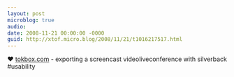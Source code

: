 ```yaml
---
layout: post
microblog: true
audio: 
date: 2008-11-21 00:00:00 -0000
guid: http://xtof.micro.blog/2008/11/21/t1016217517.html
---
```

♥ [tokbox.com](http://tokbox.com) - exporting a screencast videoliveconference with silverback #usability
